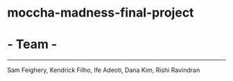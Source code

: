 # moccha-madness-final-project

# - Team -
----------
Sam Feighery,
Kendrick Filho,
Ife Adeoti,
Dana Kim,
Rishi Ravindran